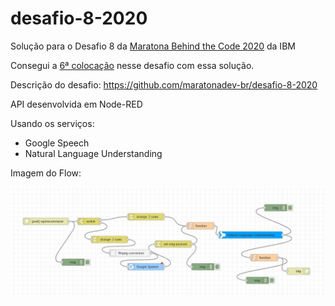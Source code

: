﻿# desafio-8-2020

Solução para o Desafio 8 da [Maratona Behind the Code 2020](https://maratona.dev/) da IBM

Consegui a [6ª colocação](https://maratona.dev/pt/ranking?c=8) nesse desafio com essa solução.

Descrição do desafio: https://github.com/maratonadev-br/desafio-8-2020

API desenvolvida em Node-RED

Usando os serviços:

 - Google Speech
 - Natural Language Understanding

Imagem do Flow:

<img src="images/flow.jpg?raw=true" width="600">
